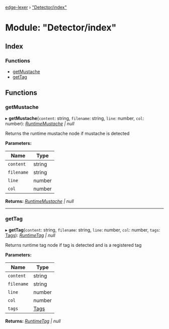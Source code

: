 [edge-lexer](../README.md) › ["Detector/index"](_detector_index_.md)

# Module: "Detector/index"

## Index

### Functions

* [getMustache](_detector_index_.md#getmustache)
* [getTag](_detector_index_.md#gettag)

## Functions

###  getMustache

▸ **getMustache**(`content`: string, `filename`: string, `line`: number, `col`: number): *[RuntimeMustache](_contracts_index_.md#runtimemustache) | null*

Returns the runtime mustache node if mustache is detected

**Parameters:**

Name | Type |
------ | ------ |
`content` | string |
`filename` | string |
`line` | number |
`col` | number |

**Returns:** *[RuntimeMustache](_contracts_index_.md#runtimemustache) | null*

___

###  getTag

▸ **getTag**(`content`: string, `filename`: string, `line`: number, `col`: number, `tags`: [Tags](../interfaces/_contracts_index_.tags.md)): *[RuntimeTag](_contracts_index_.md#runtimetag) | null*

Returns runtime tag node if tag is detected and is a registered tag

**Parameters:**

Name | Type |
------ | ------ |
`content` | string |
`filename` | string |
`line` | number |
`col` | number |
`tags` | [Tags](../interfaces/_contracts_index_.tags.md) |

**Returns:** *[RuntimeTag](_contracts_index_.md#runtimetag) | null*
